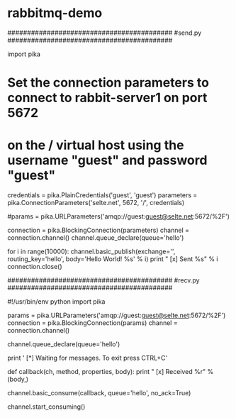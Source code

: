 rabbitmq-demo
=============

##########################################
#send.py
##########################################

import pika

# Set the connection parameters to connect to rabbit-server1 on port 5672
# on the / virtual host using the username "guest" and password "guest"
credentials = pika.PlainCredentials('guest', 'guest')
parameters = pika.ConnectionParameters('selte.net',
                                       5672,
                                       '/',
                                       credentials)

#params = pika.URLParameters('amqp://guest:guest@selte.net:5672/%2F')

connection = pika.BlockingConnection(parameters)
channel = connection.channel()
channel.queue_declare(queue='hello')

for i in range(10000):
	channel.basic_publish(exchange='',
                      routing_key='hello',
                      body='Hello World! %s' % i)
	print " [x] Sent %s" % i
connection.close()



##########################################
#recv.py
##########################################

#!/usr/bin/env python
import pika


params = pika.URLParameters('amqp://guest:guest@selte.net:5672/%2F')
connection = pika.BlockingConnection(params)
channel = connection.channel()

channel.queue_declare(queue='hello')

print ' [*] Waiting for messages. To exit press CTRL+C'

def callback(ch, method, properties, body):
    print " [x] Received %r" % (body,)

channel.basic_consume(callback,
                      queue='hello',
                      no_ack=True)

channel.start_consuming()
